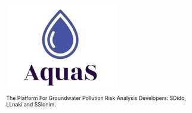 <img src="images/aquaS_logo.png" width="300" height="225">

The Platform For Groundwater Pollution Risk Analysis 
Developers: SDido, LLnaki and SSlonim.



